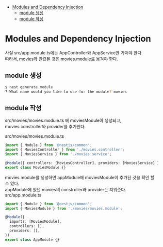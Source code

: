 <!-- TOC -->

- [Modules and Dependency Injection](#modules-and-dependency-injection)
  - [module 생성](#module-%EC%83%9D%EC%84%B1)
  - [module 작성](#module-%EC%9E%91%EC%84%B1)

<!-- /TOC -->

# Modules and Dependency Injection 
사실 src/app.module.ts에는 AppController와 AppService만 가져야 한다.  
따라서, movies와 관련된 것은 movies.module로 옮겨야 한다.

## module 생성
``` bash
$ nest generate module
? What name would you like to use for the module? movies
```

## module 작성
src/movies/movies.module.ts 에 moviesModule이 생성되고,  
movies constroller와 provider를 추가한다.

src/movies/movies.module.ts
``` typescript
import { Module } from '@nestjs/common';
import { MoviesController } from './movies.controller';
import { MoviesService } from './movies.service';

@Module({ controllers: [MoviesController], providers: [MoviesService] })
export class MoviesModule {}
```

movies module를 생성하면 appModule에 moviesModule이 추가된 것을 확인 할 수 있다.  
appModule에 있던 movies의 constroller와 provider는 지워준다.  
src/app.module.ts
``` typescript
import { Module } from '@nestjs/common';
import { MoviesModule } from './movies/movies.module';

@Module({
  imports: [MoviesModule],
  controllers: [],
  providers: [],
})
export class AppModule {}
```